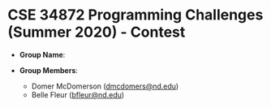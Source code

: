 # CSE 34872 Programming Challenges (Summer 2020) - Contest

- **Group Name**: 

- **Group Members**: 
    - Domer McDomerson (dmcdomers@nd.edu) 
    - Belle Fleur (bfleur@nd.edu) 

